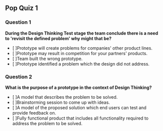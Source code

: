 ## Pop Quiz 1

### Question 1

**During the Design Thinking Test stage the team conclude there is a need to 'revisit the defined problem' why might that be?**

- [ ]Prototype will create problems for companies' other product lines.
- [ ]Prototype may result in competition for your partners' products.
- [ ]Team built the wrong prototype.
- [ ]Prototype identified a problem which the design did not address.

### Question 2

**What is the purpose of a prototype in the context of Design Thinking?**

- [ ]A model that describes the problem to be solved.
- [ ]Brainstorming session to come up with ideas.
- [ ]A model of the proposed solution which end users can test and provide feedback on.
- [ ]Fully functional product that includes all functionality required to address the problem to be solved.
